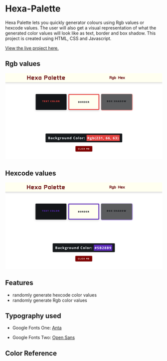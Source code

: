 # Hexa-Palette

Hexa Palette lets you quickly generator colours using Rgb values or hexcode values. The user will also get a visual representation of what the generated color values will look like as text, border and box shadow. This project is created using HTML, CSS and Javascript.

[View the live project here.](https://hexapalette.netlify.app//)

## Rgb values

![Hexcode Image](/assets/image/hexcode-screenshot.png)

## Hexcode values

![Rgb value Image](/assets/image/hexcode-screenshot-2.png)

## Features

- randomly generate hexcode color values
- randomly generate Rgb color values

## Typography used

- Google Fonts One: [Anta](https://fonts.google.com/specimen/Anta?query=anta)

- Google Fonts Two: [Open Sans](https://fonts.google.com/specimen/Open+Sans?query=open+sans)

## Color Reference

